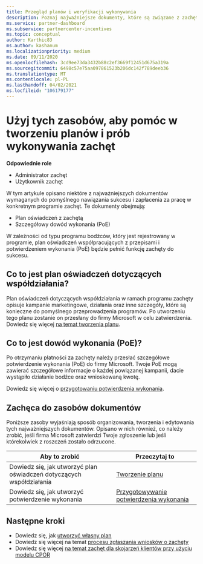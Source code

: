 ```yaml
---
title: Przegląd planów i weryfikacji wykonywania
description: Poznaj najważniejsze dokumenty, które są związane z zachętami, w tym plan oświadczeń dla współpracowników i szczegółowe potwierdzenie wykonania (PoE).
ms.service: partner-dashboard
ms.subservice: partnercenter-incentives
ms.topic: conceptual
author: Karthic83
ms.author: kashanum
ms.localizationpriority: medium
ms.date: 09/11/2020
ms.openlocfilehash: 3cd9ee73da3432b88c2ef3669f12451d675a319a
ms.sourcegitcommit: 6498c57e75aa097861523b206dc142f789deeb36
ms.translationtype: MT
ms.contentlocale: pl-PL
ms.lasthandoff: 04/02/2021
ms.locfileid: "106179177"
---
```

# <a name="use-these-resources-to-help-you-create-incentives-plans-and-proofs-of-execution"></a>Użyj tych zasobów, aby pomóc w tworzeniu planów i prób wykonywania zachęt

**Odpowiednie role**

- Administrator zachęt
- Użytkownik zachęt

W tym artykule opisano niektóre z najważniejszych dokumentów wymaganych do pomyślnego nawiązania sukcesu i zapłacenia za pracę w konkretnym programie zachęt. Te dokumenty obejmują:

- Plan oświadczeń z zachętą
- Szczegółowy dowód wykonania (PoE)

W zależności od typu programu bodźców, który jest rejestrowany w programie, plan oświadczeń współpracujących z przepisami i potwierdzeniem wykonania (PoE) będzie pełnić funkcję zachęty do sukcesu.

## <a name="what-is-an-incentives-co-op-claims-plan"></a>Co to jest plan oświadczeń dotyczących współdziałania?

Plan oświadczeń dotyczących współdziałania w ramach programu zachęty opisuje kampanie marketingowe, działania oraz inne szczegóły, które są konieczne do pomyślnego przeprowadzenia programów. Po utworzeniu tego planu zostanie on przesłany do firmy Microsoft w celu zatwierdzenia. Dowiedz się więcej [na temat tworzenia planu](incentives-create-your-plan.md).

## <a name="what-is-a-proof-of-execution-poe"></a>Co to jest dowód wykonania (PoE)?

Po otrzymaniu płatności za zachęty należy przesłać szczegółowe potwierdzenie wykonania (PoE) do firmy Microsoft. Twoje PoE mogą zawierać szczegółowe informacje o każdej powiązanej kampanii, dacie wystąpiło działanie bodźce oraz wnioskowaną kwotę. 

Dowiedz się więcej o [przygotowaniu potwierdzenia wykonania](incentives-prepare-your-proof-of-execution.md).

## <a name="incentives-document-resources"></a>Zachęca do zasobów dokumentów

Poniższe zasoby wyjaśniają sposób organizowania, tworzenia i edytowania tych najważniejszych dokumentów. Opisano w nich również, co należy zrobić, jeśli firma Microsoft zatwierdzi Twoje zgłoszenie lub jeśli którekolwiek z roszczeń zostało odrzucone.

|  **Aby to zrobić**  |  **Przeczytaj to**  |
|--------------|-----------|
| Dowiedz się, jak utworzyć plan oświadczeń dotyczących współdziałania | [Tworzenie planu](incentives-create-your-plan.md)  |
Dowiedz się, jak utworzyć potwierdzenie wykonania | [Przygotowywanie potwierdzenia wykonania](incentives-prepare-your-proof-of-execution.md)  |

## <a name="next-steps"></a>Następne kroki

- Dowiedz się, jak [utworzyć własny plan](incentives-create-your-plan.md)
- Dowiedz się więcej na temat [procesu zgłaszania wniosków o zachęty](claims-overview.md)
- Dowiedz się więcej [na temat zachęt dla skojarzeń klientów przy użyciu modelu CPOR](submit-osa-claim.md)